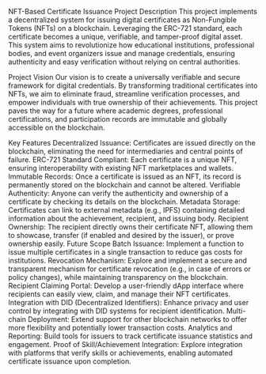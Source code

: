 NFT-Based Certificate Issuance
Project Description
This project implements a decentralized system for issuing digital certificates as Non-Fungible Tokens (NFTs) on a blockchain. Leveraging the ERC-721 standard, each certificate becomes a unique, verifiable, and tamper-proof digital asset. This system aims to revolutionize how educational institutions, professional bodies, and event organizers issue and manage credentials, ensuring authenticity and easy verification without relying on central authorities.

Project Vision
Our vision is to create a universally verifiable and secure framework for digital credentials. By transforming traditional certificates into NFTs, we aim to eliminate fraud, streamline verification processes, and empower individuals with true ownership of their achievements. This project paves the way for a future where academic degrees, professional certifications, and participation records are immutable and globally accessible on the blockchain.

Key Features
Decentralized Issuance: Certificates are issued directly on the blockchain, eliminating the need for intermediaries and central points of failure.
ERC-721 Standard Compliant: Each certificate is a unique NFT, ensuring interoperability with existing NFT marketplaces and wallets.
Immutable Records: Once a certificate is issued as an NFT, its record is permanently stored on the blockchain and cannot be altered.
Verifiable Authenticity: Anyone can verify the authenticity and ownership of a certificate by checking its details on the blockchain.
Metadata Storage: Certificates can link to external metadata (e.g., IPFS) containing detailed information about the achievement, recipient, and issuing body.
Recipient Ownership: The recipient directly owns their certificate NFT, allowing them to showcase, transfer (if enabled and desired by the issuer), or prove ownership easily.
Future Scope
Batch Issuance: Implement a function to issue multiple certificates in a single transaction to reduce gas costs for institutions.
Revocation Mechanism: Explore and implement a secure and transparent mechanism for certificate revocation (e.g., in case of errors or policy changes), while maintaining transparency on the blockchain.
Recipient Claiming Portal: Develop a user-friendly dApp interface where recipients can easily view, claim, and manage their NFT certificates.
Integration with DID (Decentralized Identifiers): Enhance privacy and user control by integrating with DID systems for recipient identification.
Multi-chain Deployment: Extend support for other blockchain networks to offer more flexibility and potentially lower transaction costs.
Analytics and Reporting: Build tools for issuers to track certificate issuance statistics and engagement.
Proof of Skill/Achievement Integration: Explore integration with platforms that verify skills or achievements, enabling automated certificate issuance upon completion.
